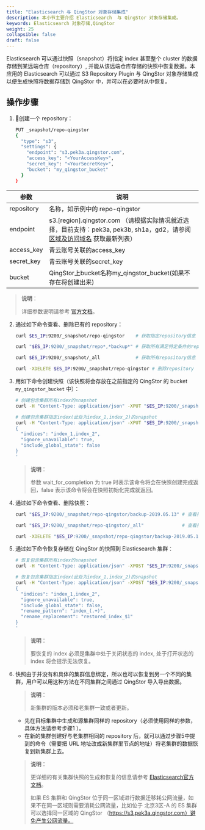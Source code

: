 ```yaml
---
title: "Elasticsearch 与 QingStor 对象存储集成"
description: 本小节主要介绍 Elasticsearch  与 QingStor 对象存储集成。
keywords: Elasticsearch 对象存储,QingStor
weight: 25
collapsible: false
draft: false
---
```


Elasticsearch 可以通过快照（snapshot）将指定 index 甚至整个 cluster 的数据存储到某远端仓库（repository）, 并能从该远端仓库存储的快照中恢复数据。本应用的 Elasticsearch 可以通过 S3 Repository Plugin 与 QingStor 对象存储集成以便生成快照将数据存储到 QingStor 中，并可以在必要时从中恢复。

## 操作步骤

1. 创建一个 repository：

   ```bash
   PUT _snapshot/repo-qingstor
   {
     "type": "s3",
     "settings": {
       "endpoint": "s3.pek3a.qingstor.com",
       "access_key": "<YourAccessKey>",
       "secret_key": "<YourSecretKey>",
       "bucket": "my_qingstor_bucket"
     }
   }
   ```

| 参数       | 说明                                                         |
| ---------- | ------------------------------------------------------------ |
| repository | 名称，如示例中的 repo-qingstor                               |
| endpoint   | s3.[region].qingstor.com （请根据实际情况就近选择，目前支持：pek3a, pek3b, sh1a，gd2，请参阅 [区域及访问域名](https://docs.qingcloud.com/qingstor/#区域及访问域名) 获取最新列表） |
| access_key | 青云账号关联的access_key                                     |
| secret_key | 青云账号关联的secret_key                                     |
| bucket     | QingStor上bucket名称my_qingstor_bucket(如果不存在将创建出来) |

> **说明**：
>
> 详细参数说明请参考 [官方文档](https://www.elastic.co/guide/en/elasticsearch/plugins/current/repository-s3-client.html)。

2. 通过如下命令查看、删除已有的 repository：

   ```bash
   curl $ES_IP:9200/_snapshot/repo-qingstor    # 获取指定repository信息
   
   curl "$ES_IP:9200/_snapshot/repo*,*backup*" # 获取所有满足特定条件的repository信息
   
   curl $ES_IP:9200/_snapshot/_all             # 获取所有repository信息
   
   curl -XDELETE $ES_IP:9200/_snapshot/repo-qingstor # 删除repository
   ```

3. 用如下命令创建快照（该快照将会存放在之前指定的 QingStor 的 bucket  `my_qingstor_bucket` 中）：

   ```bash
   # 创建包含集群所有index的snapshot
   curl -H "Content-Type: application/json" -XPUT "$ES_IP:9200/_snapshot/repo-qingstor/backup-2019.05.13?wait_for_completion=true"
   
   # 创建包含集群指定index(此处为index_1,index_2)的snapshot
   curl -H "Content-Type: application/json" -XPUT "$ES_IP:9200/_snapshot/repo-qingstor/backup-2019.05.13?wait_for_completion=true" -d'
   {
     "indices": "index_1,index_2",
     "ignore_unavailable": true,
     "include_global_state": false
   }
   '
   ```

   > **说明**：
   >
   > 参数 wait_for_completion 为 true 时表示该命令将会在快照创建完成返回，false 表示该命令将会在快照初始化完成就返回。

4. 通过如下命令查看、删除快照：

   ```bash
   curl "$ES_IP:9200/_snapshot/repo-qingstor/backup-2019.05.13" # 查看指定repository中某snapshot信息
   
   curl "$ES_IP:9200/_snapshot/repo-qingstor/_all"              # 查看指定repository中所有snapshot信息
   
   curl -XDELETE "$ES_IP:9200/_snapshot/repo-qingstor/backup-2019.05.13" # 删除snapshot
   ```

5. 通过如下命令恢复存储在 QingStor 的快照到 Elasticsearch 集群：

   ```bash
   # 恢复包含集群所有index的snapshot
   curl -H "Content-Type: application/json" -XPOST "$ES_IP:9200/_snapshot/repo-qingstor/backup-2019.05.13/_restore"
   
   # 恢复包含集群指定index(此处为index_1,index_2)的snapshot
   curl -H "Content-Type: application/json" -XPOST "$ES_IP:9200/_snapshot/repo-qingstor/backup-2019.05.13/_restore" -d'
   {
     "indices": "index_1,index_2",
     "ignore_unavailable": true,
     "include_global_state": false,
     "rename_pattern": "index_(.+)",
     "rename_replacement": "restored_index_$1"
   }
   '
   ```

   > **说明**：
   >
   > 要恢复的 index 必须是集群中处于关闭状态的 index, 处于打开状态的 index 将会提示无法恢复。

6. 快照由于并没有和具体的集群信息绑定，所以也可以恢复到另一个不同的集群，用户可以用这种方法在不同集群之间通过 QingStor 导入导出数据。

   > **说明**：
   >
   > 新集群的版本必须和老集群一致或者更新。

   - 先在目标集群中生成和源集群同样的 repository（必须使用同样的参数，具体方法请参考步骤1 ）。
   - 在新的集群创建好与老集群相同的 repository 后，就可以通过步骤5中提到的命令（需要把 URL 地址改成新集群里节点的地址）将老集群的数据恢复到新集群上去。

   > **说明**：
   >
   > 更详细的有关集群快照的生成和恢复的信息请参考 [Elasticsearch官方文档](https://www.elastic.co/guide/en/elasticsearch/reference/6.7/modules-snapshots.html)。
   >
   > 如果 ES 集群和 QingStor 位于同一区域进行数据迁移耗公网流量，如果不在同一区域则需要消耗公网流量，比如位于 北京3区-A 的 ES 集群可以选择同一区域的 QingStor （https://s3.pek3a.qingstor.com）避免产生公网流量。



